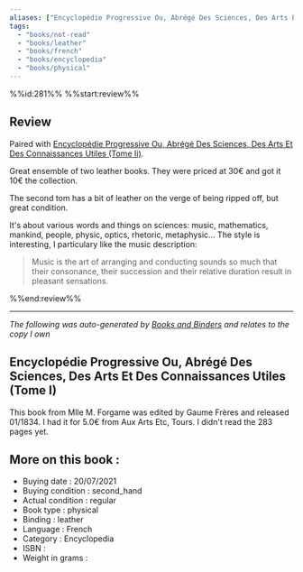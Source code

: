 ```yaml
---
aliases: ["Encyclopédie Progressive Ou, Abrégé Des Sciences, Des Arts Et Des Connaissances Utiles (Tome I)"] 
tags: 
  - "books/not-read" 
  - "books/leather" 
  - "books/french"
  - "books/encyclopedia"
  - "books/physical"
---
```

%%id:281%%
%%start:review%%

## Review
Paired with [Encyclopédie Progressive Ou, Abrégé Des Sciences, Des Arts Et Des Connaissances Utiles (Tome Ii)](Encyclopédie%20Progressive%20Ou,%20Abrégé%20Des%20Sciences,%20Des%20Arts%20Et%20Des%20Connaissances%20Utiles%20(Tome%20II)%20-%20Mlle%20M.%20Forgame.md).

Great ensemble of two leather books. They were priced at 30€ and got it 10€ the collection. 

The second tom has a bit of leather on the verge of being ripped off, but great condition. 

It's about various words and things on sciences: music, mathematics, mankind, people, physic, optics, rhetoric, metaphysic... The style is interesting, I particulary like the music description:
> Music is the art of arranging and conducting sounds so much that their consonance, their succession and their relative duration result in pleasant sensations.

%%end:review%%

---
_The following was auto-generated by [Books and Binders](Books%20and%20Binders.md) and relates to the copy I own_
## Encyclopédie Progressive Ou, Abrégé Des Sciences, Des Arts Et Des Connaissances Utiles (Tome I)
This book from Mlle M. Forgame was edited by Gaume Frères and released 01/1834. I had it for 5.0€ from Aux Arts Etc, Tours. I didn't read the 283 pages yet.

## More on this book :
- Buying date : 20/07/2021
- Buying condition : second_hand
- Actual condition : regular
- Book type : physical
- Binding : leather
- Language : French
- Category : Encyclopedia
- ISBN : 
- Weight in grams : 

